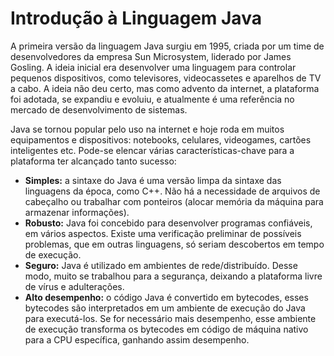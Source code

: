 # Introdução à Linguagem Java

A primeira versão da linguagem Java surgiu em 1995, criada por um time de desenvolvedores da empresa Sun Microsystem, liderado por James Gosling. A ideia inicial era desenvolver uma linguagem para controlar pequenos dispositivos, como televisores, videocassetes e aparelhos de TV a cabo. A ideia não deu certo, mas como advento da internet, a plataforma foi adotada, se expandiu e evoluiu, e atualmente é uma referência no mercado de desenvolvimento de sistemas.

Java se tornou popular pelo uso na internet e hoje roda em muitos equipamentos e dispositivos: notebooks, celulares, videogames, cartões inteligentes etc. Pode-se elencar várias características-chave para a plataforma ter alcançado tanto sucesso:

- **Simples:** a sintaxe do Java é uma versão limpa da sintaxe das linguagens da época, como C++. Não há a necessidade de arquivos de cabeçalho ou trabalhar com ponteiros (alocar memória da máquina para armazenar informações).
- **Robusto:** Java foi concebido para desenvolver programas confiáveis, em vários aspectos. Existe uma verificação preliminar de possíveis problemas, que em outras linguagens, só seriam descobertos em tempo de execução.
- **Seguro:** Java é utilizado em ambientes de rede/distribuído. Desse modo, muito se trabalhou para a segurança, deixando a plataforma livre de vírus e adulterações.
- **Alto desempenho:** o código Java é convertido em bytecodes, esses bytecodes são interpretados em um ambiente de execução do Java para executá-los. Se for necessário mais desempenho, esse ambiente de execução transforma os bytecodes em código de máquina nativo para a CPU específica, ganhando assim desempenho.